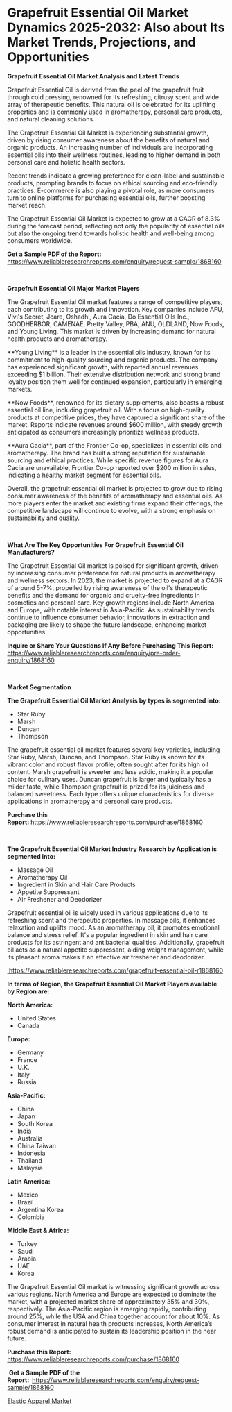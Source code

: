 <p><h1>Grapefruit Essential Oil Market Dynamics 2025-2032: Also about Its Market Trends, Projections, and Opportunities</h1></p><p><strong>Grapefruit Essential Oil Market Analysis and Latest Trends</strong></p>
<p><p>Grapefruit Essential Oil is derived from the peel of the grapefruit fruit through cold pressing, renowned for its refreshing, citrusy scent and wide array of therapeutic benefits. This natural oil is celebrated for its uplifting properties and is commonly used in aromatherapy, personal care products, and natural cleaning solutions. </p><p>The Grapefruit Essential Oil Market is experiencing substantial growth, driven by rising consumer awareness about the benefits of natural and organic products. An increasing number of individuals are incorporating essential oils into their wellness routines, leading to higher demand in both personal care and holistic health sectors. </p><p>Recent trends indicate a growing preference for clean-label and sustainable products, prompting brands to focus on ethical sourcing and eco-friendly practices. E-commerce is also playing a pivotal role, as more consumers turn to online platforms for purchasing essential oils, further boosting market reach. </p><p>The Grapefruit Essential Oil Market is expected to grow at a CAGR of 8.3% during the forecast period, reflecting not only the popularity of essential oils but also the ongoing trend towards holistic health and well-being among consumers worldwide.</p></p>
<p><strong>Get a Sample PDF of the Report:&nbsp;</strong> <a href="https://www.reliableresearchreports.com/enquiry/request-sample/1868160?utm_campaign=3012&utm_medium=2&utm_source=Github&utm_content=ia&utm_term=04042025&utm_id=grapefruit-essential-oil">https://www.reliableresearchreports.com/enquiry/request-sample/1868160</a></p>
<p>&nbsp;</p>
<p><strong>Grapefruit Essential Oil Major Market Players</strong></p>
<p><p>The Grapefruit Essential Oil market features a range of competitive players, each contributing to its growth and innovation. Key companies include AFU, Vivi's Secret, Jcare, Oshadhi, Aura Cacia, Do Essential Oils Inc., GOODHERBOR, CAMENAE, Pretty Valley, PBA, ANU, OLDLAND, Now Foods, and Young Living. This market is driven by increasing demand for natural health products and aromatherapy.</p><p>**Young Living** is a leader in the essential oils industry, known for its commitment to high-quality sourcing and organic products. The company has experienced significant growth, with reported annual revenues exceeding $1 billion. Their extensive distribution network and strong brand loyalty position them well for continued expansion, particularly in emerging markets.</p><p>**Now Foods**, renowned for its dietary supplements, also boasts a robust essential oil line, including grapefruit oil. With a focus on high-quality products at competitive prices, they have captured a significant share of the market. Reports indicate revenues around $600 million, with steady growth anticipated as consumers increasingly prioritize wellness products.</p><p>**Aura Cacia**, part of the Frontier Co-op, specializes in essential oils and aromatherapy. The brand has built a strong reputation for sustainable sourcing and ethical practices. While specific revenue figures for Aura Cacia are unavailable, Frontier Co-op reported over $200 million in sales, indicating a healthy market segment for essential oils.</p><p>Overall, the grapefruit essential oil market is projected to grow due to rising consumer awareness of the benefits of aromatherapy and essential oils. As more players enter the market and existing firms expand their offerings, the competitive landscape will continue to evolve, with a strong emphasis on sustainability and quality.</p></p>
<p>&nbsp;</p>
<p><strong>What Are The Key Opportunities For Grapefruit Essential Oil Manufacturers?</strong></p>
<p><p>The Grapefruit Essential Oil market is poised for significant growth, driven by increasing consumer preference for natural products in aromatherapy and wellness sectors. In 2023, the market is projected to expand at a CAGR of around 5-7%, propelled by rising awareness of the oil's therapeutic benefits and the demand for organic and cruelty-free ingredients in cosmetics and personal care. Key growth regions include North America and Europe, with notable interest in Asia-Pacific. As sustainability trends continue to influence consumer behavior, innovations in extraction and packaging are likely to shape the future landscape, enhancing market opportunities.</p></p>
<p><strong>Inquire or Share Your Questions If Any Before Purchasing This Report:</strong> <a href="https://www.reliableresearchreports.com/enquiry/pre-order-enquiry/1868160?utm_campaign=3012&utm_medium=2&utm_source=Github&utm_content=ia&utm_term=04042025&utm_id=grapefruit-essential-oil">https://www.reliableresearchreports.com/enquiry/pre-order-enquiry/1868160</a></p>
<p>&nbsp;</p>
<p><strong>Market Segmentation</strong></p>
<p><strong>The Grapefruit Essential Oil Market Analysis by types is segmented into:</strong></p>
<p><ul><li>Star Ruby</li><li>Marsh</li><li>Duncan</li><li>Thompson</li></ul></p>
<p><p>The grapefruit essential oil market features several key varieties, including Star Ruby, Marsh, Duncan, and Thompson. Star Ruby is known for its vibrant color and robust flavor profile, often sought after for its high oil content. Marsh grapefruit is sweeter and less acidic, making it a popular choice for culinary uses. Duncan grapefruit is larger and typically has a milder taste, while Thompson grapefruit is prized for its juiciness and balanced sweetness. Each type offers unique characteristics for diverse applications in aromatherapy and personal care products.</p></p>
<p><strong>Purchase this Report:&nbsp;</strong><a href="https://www.reliableresearchreports.com/purchase/1868160?utm_campaign=3012&utm_medium=2&utm_source=Github&utm_content=ia&utm_term=04042025&utm_id=grapefruit-essential-oil">https://www.reliableresearchreports.com/purchase/1868160</a></p>
<p>&nbsp;</p>
<p><strong>The Grapefruit Essential Oil Market Industry Research by Application is segmented into:</strong></p>
<p><ul><li>Massage Oil</li><li>Aromatherapy Oil</li><li>Ingredient in Skin and Hair Care Products</li><li>Appetite Suppressant</li><li>Air Freshener and Deodorizer</li></ul></p>
<p><p>Grapefruit essential oil is widely used in various applications due to its refreshing scent and therapeutic properties. In massage oils, it enhances relaxation and uplifts mood. As an aromatherapy oil, it promotes emotional balance and stress relief. It's a popular ingredient in skin and hair care products for its astringent and antibacterial qualities. Additionally, grapefruit oil acts as a natural appetite suppressant, aiding weight management, while its pleasant aroma makes it an effective air freshener and deodorizer.</p></p>
<p><a href="https://www.reliableresearchreports.com/grapefruit-essential-oil-r1868160?utm_campaign=3012&utm_medium=2&utm_source=Github&utm_content=ia&utm_term=04042025&utm_id=grapefruit-essential-oil">&nbsp;https://www.reliableresearchreports.com/grapefruit-essential-oil-r1868160</a></p>
<p><strong>In terms of Region, the Grapefruit Essential Oil Market Players available by Region are:</strong></p>
<p>
    <p> <strong> North America: </strong>
        <ul>
            <li>United States</li>
            <li>Canada</li>
        </ul>
        </p> 
    <p> <strong> Europe: </strong>
        <ul>
            <li>Germany</li>
            <li>France</li>
            <li>U.K.</li>
            <li>Italy</li>
            <li>Russia</li>
        </ul>
        </p> 
    <p> <strong> Asia-Pacific: </strong>
        <ul>
            <li>China</li>
            <li>Japan</li>
            <li>South Korea</li>
            <li>India</li>
            <li>Australia</li>
            <li>China Taiwan</li>
            <li>Indonesia</li>
            <li>Thailand</li>
            <li>Malaysia</li>
        </ul>
        </p> 
    <p> <strong> Latin America: </strong>
        <ul>
            <li>Mexico</li>
            <li>Brazil</li>
            <li>Argentina Korea</li>
            <li>Colombia</li>
        </ul>
        </p> 
    <p> <strong> Middle East & Africa: </strong>
        <ul>
            <li>Turkey</li>
            <li>Saudi</li>
            <li>Arabia</li>
            <li>UAE</li>
            <li>Korea</li>
        </ul>
    </p>
    </p>
<p><p>The Grapefruit Essential Oil market is witnessing significant growth across various regions. North America and Europe are expected to dominate the market, with a projected market share of approximately 35% and 30%, respectively. The Asia-Pacific region is emerging rapidly, contributing around 25%, while the USA and China together account for about 10%. As consumer interest in natural health products increases, North America’s robust demand is anticipated to sustain its leadership position in the near future.</p></p>
<p><strong>Purchase this Report: </strong><a href="https://www.reliableresearchreports.com/purchase/1868160?utm_campaign=3012&utm_medium=2&utm_source=Github&utm_content=ia&utm_term=04042025&utm_id=grapefruit-essential-oil">https://www.reliableresearchreports.com/purchase/1868160</a></p>
<p>&nbsp;<strong>Get a Sample PDF of the Report:&nbsp;&nbsp;</strong><a href="https://www.reliableresearchreports.com/enquiry/request-sample/1868160?utm_campaign=3012&utm_medium=2&utm_source=Github&utm_content=ia&utm_term=04042025&utm_id=grapefruit-essential-oil">https://www.reliableresearchreports.com/enquiry/request-sample/1868160</a></p>
<p><strong></strong></p>
<p><p><a href="https://github.com/beroxiluwaya/Market-Research-Report-List-1/blob/main/elastic-apparel-market.md?utm_campaign=3012&utm_medium=2&utm_source=Github&utm_content=ia&utm_term=04042025&utm_id=grapefruit-essential-oil">Elastic Apparel Market</a></p></p>